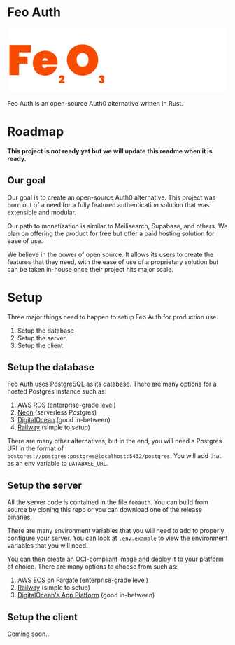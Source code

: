 # Feo Auth

![feo auth logo](./miscellaneous/feoauth-logo.svg)

Feo Auth is an open-source Auth0 alternative written in Rust.

# Roadmap

**This project is not ready yet but we will update this readme when it is ready.**

## Our goal

Our goal is to create an open-source Auth0 alternative. This project was born out of a need for a fully featured authentication solution that was extensible and modular.

Our path to monetization is similar to Meilisearch, Supabase, and others. We plan on offering the product for free but offer a paid hosting solution for ease of use.

We believe in the power of open source. It allows its users to create the features that they need, with the ease of use of a proprietary solution but can be taken in-house once their project hits major scale.

# Setup

Three major things need to happen to setup Feo Auth for production use.

1. Setup the database
2. Setup the server
3. Setup the client

## Setup the database

Feo Auth uses PostgreSQL as its database. There are many options for a hosted Postgres instance such as:

1. [AWS RDS](https://aws.amazon.com/rds/) (enterprise-grade level)
2. [Neon](https://neon.tech/) (serverless Postgres)
3. [DigitalOcean](https://www.digitalocean.com/products/managed-databases-postgresql) (good in-between)
4. [Railway](https://docs.railway.app/databases/postgresql) (simple to setup)

There are many other alternatives, but in the end, you will need a Postgres URI in the format of `postgres://postgres:postgres@localhost:5432/postgres`. You will add that as an env variable to `DATABASE_URL`.

## Setup the server

All the server code is contained in the file `feoauth`. You can build from source by cloning this repo or you can download one of the release binaries.

There are many environment variables that you will need to add to properly configure your server. You can look at `.env.example` to view the environment variables that you will need.

You can then create an OCI-compliant image and deploy it to your platform of choice. There are many options to choose from such as:

1. [AWS ECS on Fargate](https://aws.amazon.com/ecs/) (enterprise-grade level)
2. [Railway](https://railway.app/) (simple to setup)
3. [DigitalOcean's App Platform](https://www.digitalocean.com/products/app-platform) (good in-between)

## Setup the client

Coming soon...
